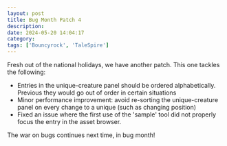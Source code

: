 ```yaml
---
layout: post
title: Bug Month Patch 4
description:
date: 2024-05-20 14:04:17
category:
tags: ['Bouncyrock', 'TaleSpire']
---
```


Fresh out of the national holidays, we have another patch. This one tackles the following:

* Entries in the unique-creature panel should be ordered alphabetically. Previous they would go out of order in certain situations
* Minor performance improvement: avoid re-sorting the unique-creature panel on every change to a unique (such as changing position)
* Fixed an issue where the first use of the 'sample' tool did not properly focus the entry in the asset browser.

The war on bugs continues next time, in bug month!
